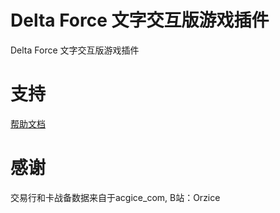 # Delta Force 文字交互版游戏插件

Delta Force 文字交互版游戏插件



# 支持

[帮助文档](https://astrbot.app)


# 感谢

交易行和卡战备数据来自于acgice_com, B站：Orzice

